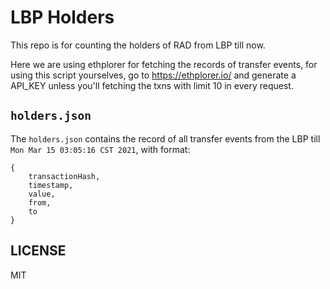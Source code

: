 # LBP Holders

This repo is for counting the holders of RAD from LBP till now.

Here we are using ethplorer for fetching the records of transfer
events, for using this script yourselves, go to https://ethplorer.io/ 
and generate a API_KEY unless you'll fetching the txns with limit 10
in every request.

## `holders.json`

The `holders.json` contains the record of all transfer events
from the LBP till `Mon Mar 15 03:05:16 CST 2021`, with format:

```gql
{
    transactionHash,
    timestamp,
    value,
    from,
    to
}
```


## LICENSE

MIT
